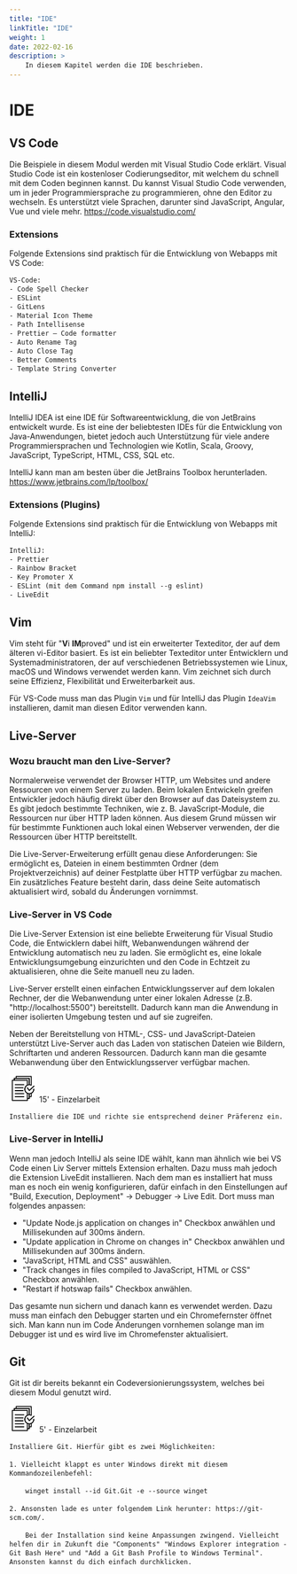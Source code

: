 ```yaml
---
title: "IDE"
linkTitle: "IDE"
weight: 1
date: 2022-02-16
description: >
    In diesem Kapitel werden die IDE beschrieben.
---
```


# IDE
## VS Code
Die Beispiele in diesem Modul werden mit Visual Studio Code erklärt. Visual Studio Code ist ein kostenloser Codierungseditor, mit welchem du schnell mit dem Coden beginnen kannst. Du kannst Visual Studio Code verwenden, um in jeder Programmiersprache zu programmieren, ohne den Editor zu wechseln. Es unterstützt viele Sprachen, darunter sind JavaScript, Angular, Vue und viele mehr.
https://code.visualstudio.com/

### Extensions
Folgende Extensions sind praktisch für die Entwicklung von Webapps mit VS Code:

    VS-Code:
    - Code Spell Checker
    - ESLint
    - GitLens
    - Material Icon Theme
    - Path Intellisense
    - Prettier – Code formatter
    - Auto Rename Tag
    - Auto Close Tag
    - Better Comments
    - Template String Converter

## IntelliJ
IntelliJ IDEA ist eine IDE für Softwareentwicklung, die von JetBrains entwickelt wurde. Es ist eine der beliebtesten IDEs für die Entwicklung von Java-Anwendungen, bietet jedoch auch Unterstützung für viele andere Programmiersprachen und Technologien wie Kotlin, Scala, Groovy, JavaScript, TypeScript, HTML, CSS, SQL etc.

IntelliJ kann man am besten über die JetBrains Toolbox herunterladen. https://www.jetbrains.com/lp/toolbox/

### Extensions (Plugins)
Folgende Extensions sind praktisch für die Entwicklung von Webapps mit IntelliJ:

    IntelliJ:
    - Prettier
    - Rainbow Bracket
    - Key Promoter X
    - ESLint (mit dem Command npm install --g eslint)
    - LiveEdit 

## Vim
Vim steht für "**V**i **IM**proved" und ist ein erweiterter Texteditor, der auf dem älteren vi-Editor basiert. Es ist ein beliebter Texteditor unter Entwicklern und Systemadministratoren, der auf verschiedenen Betriebssystemen wie Linux, macOS und Windows verwendet werden kann. Vim zeichnet sich durch seine Effizienz, Flexibilität und Erweiterbarkeit aus.

Für VS-Code muss man das Plugin `Vim` und für IntelliJ das Plugin `IdeaVim` installieren, damit man diesen Editor verwenden kann.


## Live-Server
### Wozu braucht man den Live-Server?
Normalerweise verwendet der Browser HTTP, um Websites und andere Ressourcen von einem Server zu laden. Beim lokalen Entwickeln greifen Entwickler jedoch häufig direkt über den Browser auf das Dateisystem zu. Es gibt jedoch bestimmte Techniken, wie z. B. JavaScript-Module, die Ressourcen nur über HTTP laden können. Aus diesem Grund müssen wir für bestimmte Funktionen auch lokal einen Webserver verwenden, der die Ressourcen über HTTP bereitstellt.

Die Live-Server-Erweiterung erfüllt genau diese Anforderungen: Sie ermöglicht es, Dateien in einem bestimmten Ordner (dem Projektverzeichnis) auf deiner Festplatte über HTTP verfügbar zu machen. Ein zusätzliches Feature besteht darin, dass deine Seite automatisch aktualisiert wird, sobald du Änderungen vornimmst.

### Live-Server in VS Code
Die Live-Server Extension ist eine beliebte Erweiterung für Visual Studio Code, die Entwicklern dabei hilft, Webanwendungen während der Entwicklung automatisch neu zu laden. Sie ermöglicht es, eine lokale Entwicklungsumgebung einzurichten und den Code in Echtzeit zu aktualisieren, ohne die Seite manuell neu zu laden.

Live-Server erstellt einen einfachen Entwicklungsserver auf dem lokalen Rechner, der die Webanwendung unter einer lokalen Adresse (z.B. "http://localhost:5500") bereitstellt. Dadurch kann man die Anwendung in einer isolierten Umgebung testen und auf sie zugreifen.

Neben der Bereitstellung von HTML-, CSS- und JavaScript-Dateien unterstützt Live-Server auch das Laden von statischen Dateien wie Bildern, Schriftarten und anderen Ressourcen. Dadurch kann man die gesamte Webanwendung über den Entwicklungsserver verfügbar machen.


![task1](/images/task.png) 15' - Einzelarbeit

    Installiere die IDE und richte sie entsprechend deiner Präferenz ein.

### Live-Server in IntelliJ
Wenn man jedoch IntelliJ als seine IDE wählt, kann man ähnlich wie bei VS Code einen Liv Server mittels Extension erhalten. Dazu muss mah jedoch die Extension LiveEdit installieren. Nach dem man es installiert hat muss man es noch ein wenig konfigurieren, dafür einfach in den Einstellungen auf "Build, Execution, Deployment" -> Debugger -> Live Edit.
Dort muss man folgendes anpassen:
* "Update Node.js application on changes in" Checkbox anwählen und Millisekunden auf 300ms ändern.
* "Update application in Chrome on changes in" Checkbox anwählen und Millisekunden auf 300ms ändern.
* "JavaScript, HTML and CSS" auswählen.
* "Track changes in files compiled to JavaScript, HTML or CSS" Checkbox anwählen.
* "Restart if hotswap fails" Checkbox anwählen.

Das gesamte nun sichern und danach kann es verwendet werden. Dazu muss man einfach den Debugger starten und ein Chromefernster öffnet sich. Man kann nun im Code Änderungen vornhemen solange man im Debugger ist und es wird live im Chromefenster aktualisiert.


## Git
Git ist dir bereits bekannt ein Codeversionierungssystem, welches bei diesem Modul genutzt wird.

![task2](/images/task.png) 5' - Einzelarbeit
    
    Installiere Git. Hierfür gibt es zwei Möglichkeiten:
    
    1. Vielleicht klappt es unter Windows direkt mit diesem Kommandozeilenbefehl:
        
        winget install --id Git.Git -e --source winget

    2. Ansonsten lade es unter folgendem Link herunter: https://git-scm.com/.
    
        Bei der Installation sind keine Anpassungen zwingend. Vielleicht helfen dir in Zukunft die "Components" "Windows Explorer integration - Git Bash Here" und "Add a Git Bash Profile to Windows Terminal". Ansonsten kannst du dich einfach durchklicken.

